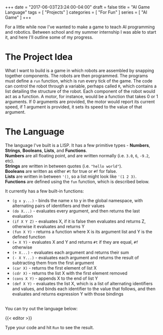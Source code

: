 +++
date = "2017-06-03T23:24:00-04:00"
draft = false
title = "AI Game Language"
tags = [ "Projects" ]
categories = [ "For Fun" ]
series = [ "AI Game" ]
+++

For a little while now I've wanted to make a game to teach AI programming
and robotics. Between school and my summer internship I was able to
start it, and here I'll outline some of my progress.

# The Project Idea

What I want to build is a game in which robots are assembled by snapping
together components. The robots are then programmed. The programs
must define a `run` function, which is run every tick of the game.
The code can control the robot through a variable, perhaps called `R`, which
contains a list detailing the structure of the robot. Each component of the
robot would act as a function. A motor, for instance, would be a function
that takes 0 or 1 arguments. If 0 arguments are provided, the motor would report
its current speed, if 1 argument is provided, it sets its speed to the value
of that argument.

# The Language

The language I've built is a LISP.
It has a few primitive types - **Numbers**, **Strings**, **Booleans**,
**Lists**, and **Functions**.  
**Numbers** are all floating point, and
are written normally (i.e. `3.0`, `6`, `-9.2`, etc).  
**Strings** are written in between quotes (i.e. `"hello world"`).  
**Booleans** are written as either `#t` for true or `#f` for false.  
**Lists** are written in between `'()`, so a list might look like `'(1 2 3)`.  
**Functions** are defined using the `fun` function, which is described below.

It currently has a few built-in functions:

 - `(g x y...)` - binds the name x to y in the global namespace, with alternating pairs of identifiers and their values
 - `(do X...)` - evaluates every argument, and then returns the last evaluation
 - `(if X Y Z)` - evaluates X, if it is false then evaluates and returns Z, otherwise it evaluates and returns Y
 - `(fun X Y)` - returns a function where X is its argument list and Y is the defined function
 - `(= X Y)` - evaluates X and Y and returns `#t` if they are equal, `#f` otherwise
 - `(+ X...)` - evaluates each argument and returns their sum
 - `(- X Y...)` - evaluates each argument and returns the result of subtracting them from the first argument
 - `(car X)` - returns the first element of list X
 - `(cdr X)` - returns the list X with the first element removed
 - `(cons X Y)` - appends X to the end of list Y
 - `(def X Y)` - evaluates the list X, which is a list of alternating identifiers and values, and binds each identifier to the value that follows, and then evaluates and returns expression Y with those bindings  

<br>
You can try out the language below:

{{< editor >}}

Type your code and hit `Run` to see the result.

